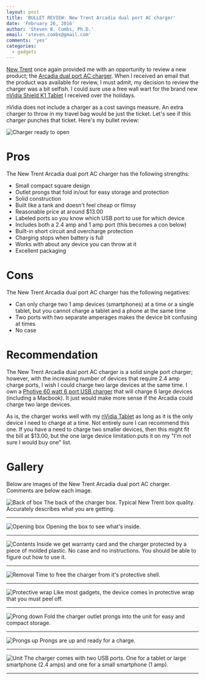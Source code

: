 ```yaml
---
layout: post
title: 'BULLET REVIEW: New Trent Arcadia dual port AC charger'
date: 'February 26, 2016'
author: 'Steven B. Combs, Ph.D.'
email: 'steven.combs@gmail.com'
comments: 'yes'
categories:
  - gadgets
---
```


[New Trent][1] once again provided me with an opportunity to review a new product; the [Arcadia dual port AC charger][2]. When I received an email that the product was available for review, I must admit, my decision to review the charger was a bit selfish. I could sure use a free wall wart for the brand new [nVidia Shield K1 Tablet][3] I received over the holidays.

nVidia does not include a charger as a cost savings measure. An extra charger to throw in my travel bag would be just the ticket. Let's see if this charger punches that ticket. Here's my bullet review:

![Charger ready to open][image-1]

# Pros
The New Trent Arcadia dual port AC charger has the following strengths:

* Small compact square design
* Outlet prongs that fold in/out for easy storage and protection
* Solid construction
* Built like a tank and doesn't feel cheap or flimsy
* Reasonable price at around $13.00
* Labeled ports so you know which USB port to use for which device
* Includes both a 2.4 amp and 1 amp port (this becomes a con below)
* Built-in short circuit and overcharge protection
* Charging stops when battery is full
* Works with about any device you can throw at it
* Excellent packaging

# Cons
The New Trent Arcadia dual port AC charger has the following negatives:

* Can only charge two 1 amp devices (smartphones) at a time or a single tablet, but you cannot charge a tablet and a phone at the same time
* Two ports with two separate amperages makes the device bit confusing at times
* No case

# Recommendation
The New Trent Arcadia dual port AC charger is a solid single port charger; however, with the increasing number of devices that require 2.4 amp charge ports, I wish I could charge two large devices at the same time. I own a [Photive 60 watt 6 port USB charger][4] that will charge 6 large devices (including a Macbook). It just would make more sense if the Arcadia could charge two large devices.

As is, the charger works well with my [nVidia Tablet][5] as long as it is the only device I need to charge at a time. Not entirely sure I can recommend this one. If you have a need to charge two smaller devices, then this might fit the bill at $13.00, but the one large device limitation puts it on my "I'm not sure I would buy one" list.

# Gallery
Below are images of the New Trent Arcadia dual port AC charger. Comments are below each image.

![Back of box][image-2]
The back of the charger box. Typical New Trent box quality. Accurately describes what you are getting.

----

![Opening box][image-3]
Opening the box to see what's inside.

----

![Contents][image-4]
Inside we get warranty card and the charger protected by a piece of molded plastic. No case and no instructions. You should be able to figure out how to use it.

----

![Removal][image-5]
Time to free the charger from it's protective shell.

----

![Protective wrap][image-6]
Like most gadgets, the device comes in protective wrap that you must peel off.

----

![Prong down][image-7]
Fold the charger outlet prongs into the unit for easy and compact storage.

----

![Prongs up][image-8]
Prongs are up and ready for a charge.

----

![Unit][image-9]
The charger comes with two USB ports. One for a tablet or large smartphone (2.4 amps) and one for a small smartphone (1 amp).

----

[1]:	http://www.newtrent.com/
[2]:	http://www.amazon.com/gp/product/B00M7F15QO/ref=as_li_tl?ie=UTF8&camp=1789&creative=390957&creativeASIN=B00M7F15QO&linkCode=as2&tag=stevenccom-20&linkId=ZBKBNNRCRTWAGJAL
[3]:	http://www.amazon.com/gp/product/B0171BS9CG/ref=as_li_ss_tl?ie=UTF8&camp=1789&creative=390957&creativeASIN=B0171BS9CG&linkCode=as2&tag=stevenccom-20
[4]:	http://www.amazon.com/gp/product/B00LMIA9L4/ref=as_li_ss_tl?ie=UTF8&camp=1789&creative=9325&creativeASIN=B00LMIA9L4&linkCode=as2&tag=stevenccom-20
[5]:	http://www.amazon.com/gp/product/B0171BS9CG/ref=as_li_ss_tl?ie=UTF8&camp=1789&creative=390957&creativeASIN=B0171BS9CG&linkCode=as2&tag=stevenccom-20

[image-1]:	https://lh3.googleusercontent.com/EGiW-s4EckvcEevMeeizFddPb5ufKaJSFBGtM3iOPY5KpXoNw__wXcCep9VOWDcj2lnSxYqnXpyXYpFfIFOkRDcknjxCcCNfN2ZSUwE-QKatsE_5At-gqgS4czZnzFBUP7Qs6rJSaNnnKm54_NWvxbsADxfCU8FAifmd7OGpLXrGOIgd2Y7QlSWlKp9oW6rEfZhER3aUmd5d_xA31GiTNqxrm2i8yHotbEiXr3hqdmAs2mnIg965Lf_GzAC8-WWAEEprcFBAmF5SMDRUv3zDh6UuHXWkg0GqKht4Uu9cQO0uv2matc46W96JIgAi4yOyXGYJmAQBZVm1i1VdHHKFqENfvzPSoKofn3CN6Iwctvm9aBE2-K0GZwPMWbKZDHV2DrEfjMK4AdIwoGfi1bFOATgO62CQIrtIpgjjLAPnRgIm-v1R53ujRSROhx4iSUrTh2OlODsOLJ3SVS00sdw6gO3Cw0ij5kYQM4Mep8bezsUth070N2mpr_pmKfLb6bN4RXx_j05HbRT_dGz9PzQxEMrwePwydC5Vva4-0r_hSiZjQqc65jPnXRk2NzWI0K4Mv0dIJw=w1150-h863-no
[image-2]:	https://lh3.googleusercontent.com/i9a21xW7TARzbK8L8gxuorSNBsKzMm0PwN3v0StYae0BaIuUwJGtnp0DCbecaxwL9pzkqmNaTFm4GP1HRTVoL1nTzmsDn10BAg3OfEq6UqCvfOs0q_q_NGh9Pzt96mYorIb4ao5WmgscY9PqaXinssEiQT5Tb0HB24EPswFN6xvl0VwzFaPjmpf-HXHO-4wq4PaFMJPIG6ZhJ8PHmd2g9-cH01IOkTeV-U2On7q0qIWc-LR69O3Aag-0CXjw4LFebyL4GJP1d748mr3g5ZvdfJ7ERjAspVa5lb9miO5cOTJwtGMc7GqzGA4YbpNTzrB7zj_d4y_hPVk9E-CeFr7pBEtJQrN7AQKuEsEAYIb_SPGAqngCQaLx5hIr4euCyaS7Cd_OdxO8BOog-FI66yz-hZRpPpSj1riZXayc41cV71jAtxCvcfN-LKxnp686xeKwQOm_iJc_i-xfBFhrskx2ai_FClx-03WX2cR_OvbfNELWWOuHs364FCjt9OkMOQFjIoAIr9HYCXXbe3RgE6MCskHiqpEGrDN21HU0Rcf5V-s-xC970Y8cHQThzfIpHdVbwTH0vg=w1150-h863-no
[image-3]:	https://lh3.googleusercontent.com/pE9Vzd3Ch3rvPQufS082mgHULIeKZpQFHXfMxx7MevAUK9nIQttZ3wVhVBjs7YytRIhtBPOe5CmTL10tpE02Sc08-fMDbWRAHBbWbr_XP2NqgWTOszUPDtAe3zFDChLlzOlyz_wnEwiKBH6yLpfjl3OOk5CEqt5F8Sb4_S8KzFwYnHOfx_Xys31iHczPMUzEExN3xNdEITj6Mon1AHmsfIGbwDZw_mDeu9jIWYgkvAy3G78G_ah0vIPwYW5g88QC8muffqKoXZeQhoKh48dSPIS0rKjgmWq7_tHUmeeJB_v9SVD5O33B2osCPWGkTbWoQRrahCL_ZG7R-mEhZ3K_XI9ZjO-HtxcdAeeoLkf70-5B2gKxe26ZQgE7qT3bTrMogYdIYSinbeIOs9E1AuKNxTae9rBF9G_QDN8rNt-bo3DH3XijSsDl-HcdQq9mWJS-0nzKCTam5itTBZucJp-XP1HkiLc7zISP-3j0llr_C9fXaPcJQfQihnueGcMzkiI01miZ3ysbOIwg-gEB9wfzWysIgU-cr-rku8YMfCyCvjjytDTX4_HkPXgZbS0vRk1cmHoSuw=w1150-h863-no
[image-4]:	https://lh3.googleusercontent.com/0lUTiZ4d30rp6bnCuujgJoFfnMmrZqWpxvMCS6RHPWkvutbpem8UjGSfi7fdRRZfWYM6ZqUYaJTKKzrnTU25QW61tqjUC5q-sQX5PypoVeF9uxD6vJTqJV3Rib54d7rkVxyU2sDSxfifJ7HIGfP-Vs1HaGfEJ-3CDztI9I3MB1LAY3ZPhl2TGmpOm8xb0r0xHtiVDMHmCFndIDG3k5ExNHu6c1nj8ZkPRnAU_n0rafneNkF73Q_mbj9ta0w8ue1utTUsqME2NXnTkCtik9cVnFSnqS526mFwpUCTgPlW8yVp8lh_M84SMr6SqbIXqKuKfB23GVMJyFcGtOiCau03Bcbz07EDnES_Kwdg4SSawI8Q2-GlgYWZjKCUtpWJmXv3l3ZruSFlyB18BXQrFdq7pWQrwAUkFh8-orWpeR6I_usWoAZZJavIC16O6-xvx4mnZJwmKhnasWIFanOab9qwiB2qHXh_ktU3pbHaO4c8QeXrgmwQWXoiYj7hYPI8uoH9woOnDteDzL-AxwD0Zu-2C1k1c53befq-VxtK9UDbwF0GTkQmsYCazB-HBvJ6mLJ2nBqjWA=w1150-h863-no
[image-5]:	https://lh3.googleusercontent.com/H6emzCsB6mDLpp248PR2S-41bpNwNRVJBd_VYdO94mSiiZ06AzIbnefVgjIk01PnO3CMyU_1WYDqKorXXIZuNDkqyggJ_9FYsWC1lbktd_fwleOUkC40UdSUpGQYK35TLA26kBomoFiEKhVZsRTSaA_PwxUYR61hLaLoShOPM5FdtTzIgz9iASU19icBbGNCPRIkVdTpZ95f2D-vToYG1PILImA1GZsYa5Zow09MrHD5RmLm5hz1qz4xqo0twIaLJgLp--YkUEdh80SUfEs0fER8EpyJjHcs5ceZQGkRQugRzkvK3haVjsOd2IQw3m-hPVIqM6HzOYUcNc07Tq906mVkR4dGYABfE61H2VSNXHqPcCd6PTzVDZz9Yg9QKe2wqhhCkhUrcfUZAHU50F2qGjNo4ah0tY5xVHFQ1MjRbioHRDpAP4g5nlNDnGYV4qDWY1Tnn0zJbyXYWazNoNnYFz6f6ldboTbBL5ryN_UcdgqEa4a-KVM6hVu9OY6HpSMe7q0tAxSb_xRkiKYtQy2QDl8Rx3dzsnP643NUDgUhBJ7r6xMwxvrBUVNSg8iwkJ7-oFZzmA=w1150-h863-no
[image-6]:	https://lh3.googleusercontent.com/cxRzmuuh3oYckjWENQExWOQkUIJcSU0JUJMSW2IoR0jWTR-p5jBSDnybv6UsO2ars9uiRiVApZwfqqKYKSK9ewMoCvAAVfPLD79z3h1mIPtu1aSUWu1jiwegUrebtEZxBVJzJuJB81oOKmx3fxaH4gUwXnjHvjGjhJEnjvVAAaaARO26GoE4hG5PUmu9ogLtzXlaako4awpiuDLIl0H-K2L7XMljKHHHtkAOb_4Z51k2r7HX7gc5jgDFSg4kVxEHi0j2n_YidFQCRaPF44EWfxGcuALFkqZRxbHihFtq1WJ3WWN4GXoF-TyREY7yfyHH26Ijvn2AgTmn89cDLICKCGhjox71tICjPhdcnXnitBM6tpWKW5vK5JCbn73j3-gwYDsTaBJwhHtDbOuemnSlPOkcdnQeUZK2peVS5uWh1G9lMVVzvrugl2SnKh_4KoSBbhTDUnRdvrzVqWeYAvpa0zXO4EGG5Cvxyf_vrHihO7331BDUIf7KIYUQRTwWFMZa1LA6XyyeZ7jNA9mr3_qcQ6nhfLVAHPyCfggwbNh2iO1Fzq-wq3ny50uAAiXYYjhNaCjdrw=w1150-h863-no
[image-7]:	https://lh3.googleusercontent.com/LDcfsirBjSxQVKQ3HJpT2YAa04AnZCJFHJe56ZElme89vCqtSd_L_4Ga7XxfBN70NM3U6V8svWYtXbOBk593HgaowM_f4nfWyzR4Z_cMu8aj94dn1p-9wTu5nl4jz9OeSwhXdry2ONascTnOla5twtGJ81BdLmu6qEdsqLRSsy9HZIEvoG5iFKg9oVixYo9aOu_mqE_6T2wtXce2-5Ayz9YrxY-6aolFiuwYVIhavhzDLgxzeXHSTu6zw7X91aIqUQNlMxMrbMZp80oqa4DltNxX303btgP_x-KA-VMqpCNLyrJWEBo5fUzusrNgkLs3bF6rY0kYdcmXIyXkIGo0nrRsx4SXcLDPXhVA8qo_qm78Twkfw63iUsj2mSDk0l5H6I3PSD9RGTckCRWIs8lrSf3rjXvh_gv43EPCe5d6MeflNLgO29QN-l6jLRwYwGNj-p2JglCMTGW-4vLxC_35mmVvi55JWu9e90zUB8C_iH71FuIeR8CU_YMnlp25HqqHs-2EPXPQcGXXfKJQ85cu3kgoc9JEZXxsCnVHYJGR68EfwPhnYC_g52c0s9FYDPhCYJCcvg=w1150-h863-no
[image-8]:	https://lh3.googleusercontent.com/cCD0V8UOBQPsSVvjfzkYTyNdBZCYFV2E0h1jcpc05UVIGkAEf4h3q2WOJhY0Gxo16nHVyZCr7OQlZ1V1X4EhX5IgXeqMIOFT8w-SGW8CnDopZoyBr8-Mm6Hn3psP936TNgepWcyQH9Wtj616deIZ_VFniBy8HCUx8MI085wcRPuhZuTnElbDhy5vWeJ1Os0v6UzLphO_gw6F-1UkwuoLD_jbdYZUq-iVTmZm3m2KqCzjb7TCM9Bmt9g4aXKNMQvaMRgFx7OQwdLvRPnK4LlL5V0F-ZRga00f6w_qverPTAnsZani_q7woCFVSlECvHCqRIp0YyCBEe7tvyPpwTbrcbvsA9Aqe8cCxOjqe_QFTJ-6LVKgzC9H86oGH49rgUGIg2YcsvT_kQt0c47uD9pIIiyP6DmvihpOTy21vt5wiSISxNM6qd32kIwlmekSTEDdIagTN-T1Q-2eNALH2FoHXYosPKkErqVvqE8DXHXNtKNvN41PcYpLtPDcWp_6KFm_JDyNJj0QXwstqDRSkM6u2deNXjNf7BYUaH9XCan-IaVv-aw02QB7vh1WlJNc6rjLFLajfg=w1150-h863-no
[image-9]:	https://lh3.googleusercontent.com/SV8Rw6oEgQl3-YT0hPD3dtG6hpuZ0iC2F-S9E_glrVL3VGAuatEf3jyClG9tBq191QYMtLjCKeKRD7-sKW7p8getQVaNjNspws9rzSRRPsiB81WwI0fchvlA2GnTLgL-ynGuS1FKJT7bNz_mrEYX4m2G4DlPUoCwmhDyy6V4cQManCq5OymVG_JPyF2SSuPUYwdcj17I9JQJ9RE7rHxJWzGOA-6aOuVIbhJdYqzcJrY5fGURsYknX2bWPW3S9tZ_LItZLGNv67NxQ9bFEnWzD0gVc4nBHGLoPOLyiW2ibM3WyJMMljUVuO1rLJ-z9ko8sV07Z0oQYMv7JT6ziJRG8c96bSNfWVJnX8G_KgnOnpWN_Gw4mCZGth7BjruzzE4L-934-O1f22HtNqwAnmz181pYNqedXldyWTS1PPATiG3PbHy-fAj4FvoH60NiyOv4BF6RTDWEl7pg4ewNrxhEV0uNChFzV_w6m4FMrB7YwESUYjUCblRqKAfOrxVmq26Nic5cNA1D1l38UzpQ5oDtsWL7pqOc13QDwlAPV9uP7RC6Qe1atoWW6r1Ryimzt5HIw2mrKg=w1150-h863-no
